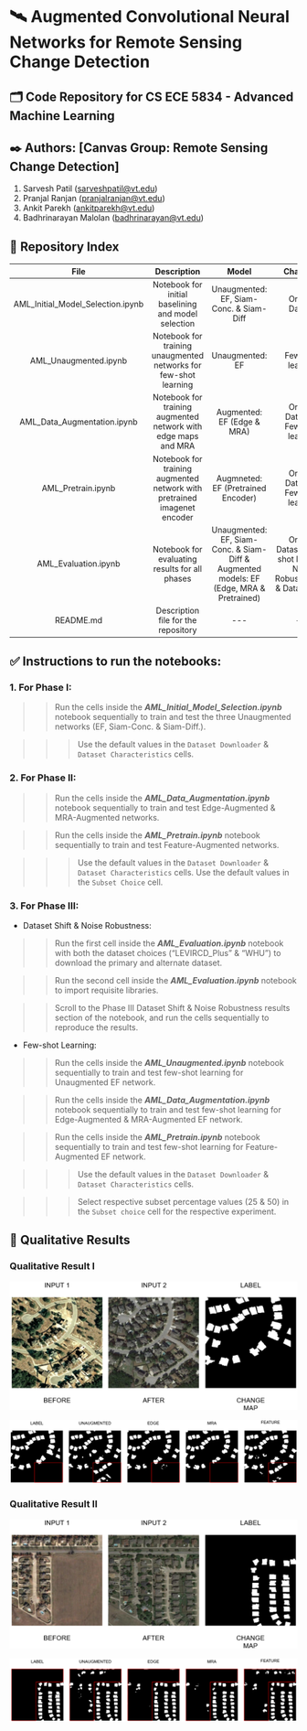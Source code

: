 # :artificial_satellite: Augmented Convolutional Neural Networks for Remote Sensing Change Detection 

## :card_index_dividers: Code Repository for CS ECE 5834 - Advanced Machine Learning 

## :black_nib: Authors: [Canvas Group: Remote Sensing Change Detection]
1. Sarvesh Patil (sarveshpatil@vt.edu) 
2. Pranjal Ranjan (pranjalranjan@vt.edu)
3. Ankit Parekh (ankitparekh@vt.edu)
4. Badhrinarayan Malolan (badhrinarayan@vt.edu) 

## :open_file_folder: Repository Index

|              **File**             |                              **Description**                             |                                         **Model**                                         |                                 **Challenge**                                |
|:---------------------------------:|:------------------------------------------------------------------------:|:-----------------------------------------------------------------------------------------:|:----------------------------------------------------------------------------:|
| AML_Initial_Model_Selection.ipynb |            Notebook for initial baselining and model selection           |                         Unaugmented: EF, Siam-Conc.   & Siam-Diff                         |                               Original Dataset                               |
|       AML_Unaugmented.ipynb       |     Notebook for training unaugmented networks for few-shot learning     |                                      Unaugmented: EF                                      |                               Few-shot learning                              |
|    AML_Data_Augmentation.ipynb    |      Notebook for training augmented network with edge maps and MRA      |                                 Augmented: EF (Edge & MRA)                                |                     Original Dataset & Few-shot learning                     |
|         AML_Pretrain.ipynb        | Notebook for training augmented network with pretrained imagenet encoder |                            Augmneted: EF (Pretrained   Encoder)                           |                     Original Dataset & Few-shot learning                     |
|        AML_Evaluation.ipynb       |              Notebook for evaluating results for all phases              | Unaugmented: EF, Siam-Conc.   & Siam-Diff & Augmented models: EF (Edge, MRA & Pretrained) | Original Dataset, Few-shot learning, Noise Robustification & Dataset   Shift |
|             README.md             |                    Description file for the repository                   |                                            ---                                            |                                      ---                                     |                                 

## :white_check_mark: Instructions to run the notebooks:

### 1.	**For Phase I**: 

>> Run the cells inside the **_AML_Initial_Model_Selection.ipynb_** notebook sequentially to train and test the three Unaugmented networks (EF, Siam-Conc. & Siam-Diff.).

>>> Use the default values in the ```Dataset Downloader``` & ```Dataset Characteristics``` cells.

### 2.	**For Phase II**: 

>> Run the cells inside the **_AML_Data_Augmentation.ipynb_** notebook sequentially to train and test Edge-Augmented & MRA-Augmented networks.

>> Run the cells inside the **_AML_Pretrain.ipynb_** notebook sequentially to train and test Feature-Augmented networks.
  
>>> Use the default values in the ```Dataset Downloader``` & ```Dataset Characteristics``` cells.
>>> Use the default values in the ```Subset Choice``` cell.
  
### 3.	**For Phase III**:

  * Dataset Shift & Noise Robustness:

>> Run the first cell inside the **_AML_Evaluation.ipynb_** notebook with both the dataset choices (“LEVIRCD_Plus” & “WHU”) to download the primary and alternate dataset. 

>> Run the second cell inside the **_AML_Evaluation.ipynb_** notebook to import requisite libraries.

>> Scroll to the Phase III Dataset Shift & Noise Robustness results section of the notebook, and run the cells sequentially to reproduce the results. 

  * Few-shot Learning:
  
>> Run the cells inside the **_AML_Unaugmented.ipynb_** notebook sequentially to train and test few-shot learning for Unaugmented EF network.
  
>> Run the cells inside the **_AML_Data_Augmentation.ipynb_** notebook sequentially to train and test few-shot learning for Edge-Augmented & MRA-Augmented EF network.
  
>> Run the cells inside the **_AML_Pretrain.ipynb_** notebook sequentially to train and test few-shot learning for Feature-Augmented EF network.
  
>>> Use the default values in the ```Dataset Downloader``` & ```Dataset Characteristics``` cells.

>>> Select respective subset percentage values (25 & 50) in the ```Subset choice``` cell for the respective experiment.

## :star2: Qualitative Results

### Qualitative Result I

![Alt text](qualitative_result_I_A.png?raw=true)

![Alt text](qualitative_result_I_B.png?raw=true)

### Qualitative Result II

![Alt text](qualitative_result_II_A.png?raw=true)

![Alt text](qualitative_result_II_B.png?raw=true)
